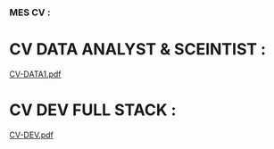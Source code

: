 ### MES CV :

# CV DATA ANALYST & SCEINTIST :
[CV-DATA1.pdf](https://github.com/user-attachments/files/19487849/CV-DATA1.pdf)

# CV DEV FULL STACK :
[CV-DEV.pdf](https://github.com/user-attachments/files/19487852/CV-DEV.pdf)
